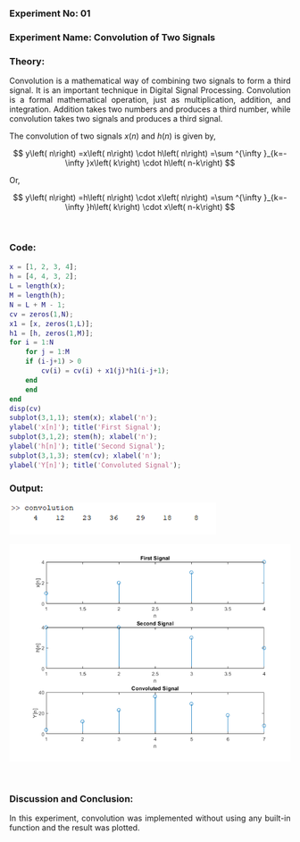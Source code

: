 ### **Experiment No:** 01
### **Experiment Name:** Convolution of Two Signals  

### **Theory:**

<p align='justify'>
Convolution is a mathematical way of combining two signals to form a third signal. It is an important technique in Digital Signal Processing. Convolution is a formal mathematical operation, just as multiplication, addition, and integration. Addition takes two numbers and produces a third number, while convolution takes two signals and produces a third signal.
</p>
<p align='justify'>

The convolution of two signals $x(n)$ and $h(n)$ is given by,

$$
y\left( n\right) =x\left( n\right) \cdot h\left( n\right) =\sum ^{\infty }_{k=-\infty }x\left( k\right) \cdot h\left( n-k\right)
$$

Or,

$$
y\left( n\right) =h\left( n\right) \cdot x\left( n\right) =\sum ^{\infty }_{k=-\infty }h\left( k\right) \cdot x\left( n-k\right)
$$

</p>

<br>



### **Code:**

```matlab
x = [1, 2, 3, 4];
h = [4, 4, 3, 2];
L = length(x);
M = length(h);
N = L + M - 1;
cv = zeros(1,N);
x1 = [x, zeros(1,L)];
h1 = [h, zeros(1,M)];
for i = 1:N
    for j = 1:M
    if (i-j+1) > 0
        cv(i) = cv(i) + x1(j)*h1(i-j+1);
    end
    end
end
disp(cv)
subplot(3,1,1); stem(x); xlabel('n');
ylabel('x[n]'); title('First Signal');
subplot(3,1,2); stem(h); xlabel('n');
ylabel('h[n]'); title('Second Signal');
subplot(3,1,3); stem(cv); xlabel('n');
ylabel('Y[n]'); title('Convoluted Signal');

```

### **Output:**
![lab1_1](../images/lab1_1.png)

![lab1_2](../images/lab1_2.png)

<br>

### **Discussion and Conclusion:**
<p align='justify'>
In this experiment, convolution was implemented without using any built-in function and the result 
was plotted.
</p>